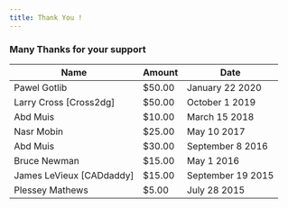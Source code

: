 ```yaml
---
title: Thank You !
---
```

### Many Thanks for your support

|Name|Amount|Date|
|----|------|----|
|Pawel Gotlib|	$50.00|	January 22 2020|
|Larry Cross [Cross2dg]|	$50.00|	October 1 2019|
|Abd Muis| 	$10.00|	March 15 2018|
|Nasr Mobin|	$25.00|	May 10 2017|
|Abd Muis|	$30.00|	September 8 2016|
|Bruce Newman|	$15.00|	May 1 2016|
|James LeVieux [CADdaddy]|	$15.00|	September 19 2015|
|Plessey Mathews|	$5.00|	July 28 2015|